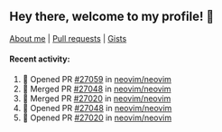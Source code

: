 ## Hey there, welcome to my profile! 👋

[About me](https://seandewar.github.io/)
 | [Pull requests](https://github.com/search?p=1&q=author%3Aseandewar+is%3Apr)
 | [Gists](https://gist.github.com/seandewar)

#### Recent activity:

<!--START_SECTION:activity-->
1. 💪 Opened PR [#27059](https://github.com/neovim/neovim/pull/27059) in [neovim/neovim](https://github.com/neovim/neovim)
2. 🎉 Merged PR [#27048](https://github.com/neovim/neovim/pull/27048) in [neovim/neovim](https://github.com/neovim/neovim)
3. 🎉 Merged PR [#27020](https://github.com/neovim/neovim/pull/27020) in [neovim/neovim](https://github.com/neovim/neovim)
4. 💪 Opened PR [#27048](https://github.com/neovim/neovim/pull/27048) in [neovim/neovim](https://github.com/neovim/neovim)
5. 💪 Opened PR [#27020](https://github.com/neovim/neovim/pull/27020) in [neovim/neovim](https://github.com/neovim/neovim)
<!--END_SECTION:activity-->
